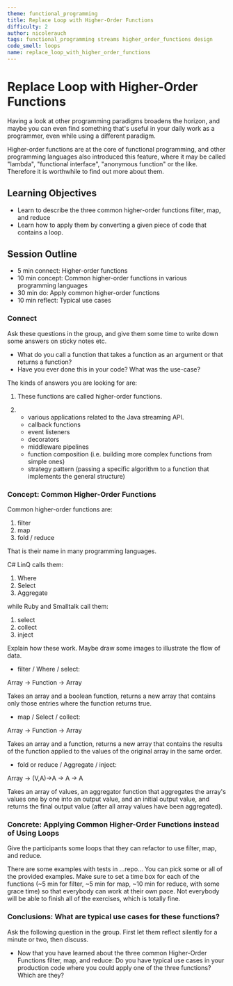 ```yaml
---
theme: functional_programming
title: Replace Loop with Higher-Order Functions
difficulty: 2
author: nicolerauch
tags: functional_programming streams higher_order_functions design
code_smell: loops
name: replace_loop_with_higher_order_functions
---
```


# Replace Loop with Higher-Order Functions

Having a look at other programming paradigms broadens the horizon, and maybe you can even find
something that's useful in your daily work as a programmer, even while using a different paradigm.

Higher-order functions are at the core of functional programming, and other programming languages
also introduced this feature, where it may be called "lambda", "functional interface", "anonymous function" or
the like. Therefore it is worthwhile to find out more about them.


## Learning Objectives

* Learn to describe the three common higher-order functions filter, map, and reduce
* Learn how to apply them by converting a given piece of code that contains a loop.

## Session Outline

* 5 min connect: Higher-order functions
* 10 min concept: Common higher-order functions in various programming languages
* 30 min do: Apply common higher-order functions
* 10 min reflect: Typical use cases

### Connect

Ask these questions in the group, and give them some time to write down some answers on sticky notes etc.

* What do you call a function that takes a function as an argument or that returns a function?
* Have you ever done this in your code? What was the use-case?


The kinds of answers you are looking for are:
1) These functions are called higher-order functions.

2) - various applications related to the Java streaming API.
   - callback functions
   - event listeners
   - decorators
   - middleware pipelines
   - function composition (i.e. building more complex functions from simple ones)
   - strategy pattern (passing a specific algorithm to a function that implements the general structure)


### Concept: Common Higher-Order Functions

Common higher-order functions are:

1. filter
2. map
3. fold / reduce

That is their name in many programming languages.

C# LinQ calls them:

1. Where
2. Select
3. Aggregate

while Ruby and Smalltalk call them:

1. select
2. collect
3. inject

Explain how these work. Maybe draw some images to illustrate the flow of data.

* filter / Where / select:

Array -> Function -> Array

Takes an array and a boolean function, returns a new array that contains only those entries where the function returns true.

* map / Select / collect:

Array -> Function -> Array

Takes an array and a function, returns a new array that contains the results of the function applied to the values of the original array in the same order.

* fold or reduce / Aggregate / inject:

Array<V> -> (V,A)->A -> A -> A

Takes an array of values, an aggregator function that aggregates the array's values one by one into an output value, 
and an initial output value, and returns the final output value (after all array values have been aggregated).


### Concrete: Applying Common Higher-Order Functions instead of Using Loops

Give the participants some loops that they can refactor to use filter, map, and reduce.

There are some examples with tests in ...repo... You can pick some or all of the provided examples.
Make sure to set a time box for each of the functions (~5 min for filter, ~5 min for map, 
~10 min for reduce, with some grace time) so that everybody can work at their own pace.
Not everybody will be able to finish all of the exercises, which is totally fine.


### Conclusions: What are typical use cases for these functions?

Ask the following question in the group. First let them reflect silently for a minute or two, then discuss.

* Now that you have learned about the three common Higher-Order Functions filter, map, and reduce:
Do you have typical use cases in your production code where you could apply one of the three functions? Which are they?

<link to template>